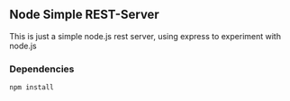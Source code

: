 ## Node Simple REST-Server

This is just a simple node.js rest server, using express to experiment with node.js

### Dependencies

```
npm install
```